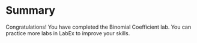 # Summary

Congratulations! You have completed the Binomial Coefficient lab. You can practice more labs in LabEx to improve your skills.
